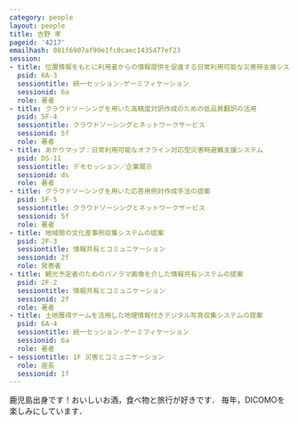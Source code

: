 ```yaml
---
category: people
layout: people
title: 吉野 孝
pageid: '4217'
emailhash: 081f6907af99e1fc0caec1435477ef23
session:
- title: 位置情報をもとに利用者からの情報提供を促進する日常利用可能な災害時支援システム
  psid: 6A-3
  sessiontitle: 統一セッション-ゲーミフィケーション
  sessionid: 6a
  role: 著者
- title: クラウドソーシングを用いた高精度対訳作成のための低品質翻訳の活用
  psid: 5F-4
  sessiontitle: クラウドソーシングとネットワークサービス
  sessionid: 5f
  role: 著者
- title: あかりマップ：日常利用可能なオフライン対応型災害時避難支援システム
  psid: DS-11
  sessiontitle: デモセッション／企業展示
  sessionid: ds
  role: 著者
- title: クラウドソーシングを用いた応答用例対作成手法の提案
  psid: 5F-5
  sessiontitle: クラウドソーシングとネットワークサービス
  sessionid: 5f
  role: 著者
- title: 地域間の文化差事例収集システムの提案
  psid: 2F-3
  sessiontitle: 情報共有とコミュニケーション
  sessionid: 2f
  role: 発表者
- title: 観光予定者のためのパノラマ画像を介した情報共有システムの提案
  psid: 2F-2
  sessiontitle: 情報共有とコミュニケーション
  sessionid: 2f
  role: 著者
- title: 土地獲得ゲームを活用した地理情報付きデジタル写真収集システムの提案
  psid: 6A-4
  sessiontitle: 統一セッション-ゲーミフィケーション
  sessionid: 6a
  role: 著者
- sessiontitle: 1F 災害とコミュニケーション
  role: 座長
  sessionid: 1f
---
```

鹿児島出身です！おいしいお酒，食べ物と旅行が好きです．
毎年，DICOMOを楽しみにしています．